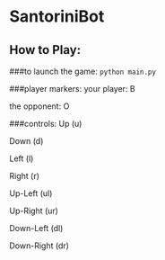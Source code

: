 # SantoriniBot

## How to Play:

###to launch the game: 
```python main.py``` 

###player markers:
your player: B

the opponent: O

###controls:
Up (u) 

Down (d)

Left (l)

Right (r)

Up-Left (ul)

Up-Right (ur)

Down-Left (dl)

Down-Right (dr)
